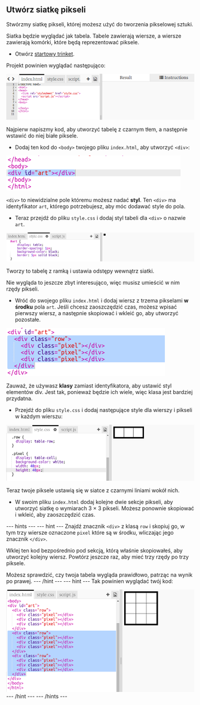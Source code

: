 ## Utwórz siatkę pikseli

Stwórzmy siatkę pikseli, której możesz użyć do tworzenia pikselowej sztuki.

Siatka będzie wyglądać jak tabela. Tabele zawierają wiersze, a wiersze zawierają komórki, które będą reprezentować piksele.

+ Otwórz [startowy trinket](http://jumpto.cc/web-pixel).

Projekt powinien wyglądać następująco:

![zrzut ekranu](images/pixel-starter.png)

Najpierw napiszmy kod, aby utworzyć tabelę z czarnym tłem, a następnie wstawić do niej białe piksele.

+ Dodaj ten kod do `<body>` twojego pliku `index.html`, aby utworzyć `<div>`:

![zrzut ekranu](images/pixel-art-art.png)

`<div>` to niewidzialne pole któremu możesz nadać **styl**. Ten `<div>` ma identyfikator `art`, którego potrzebujesz, aby móc dodawać style do pola.

+ Teraz przejdź do pliku `style.css` i dodaj styl tabeli dla `<div>` o nazwie `art`.

![zrzut ekranu](images/pixel-art-style.png)

Tworzy to tabelę z ramką i ustawia odstępy wewnątrz siatki.

Nie wygląda to jeszcze zbyt interesująco, więc musisz umieścić w nim rzędy pikseli.

+ Wróć do swojego pliku `index.html` i dodaj wiersz z trzema pikselami **w środku** pola `art`. Jeśli chcesz zaoszczędzić czas, możesz wpisać pierwszy wiersz, a następnie skopiować i wkleić go, aby utworzyć pozostałe.

![zrzut ekranu](images/pixel-art-row.png)

Zauważ, że używasz **klasy** zamiast identyfikatora, aby ustawić styl elementów div. Jest tak, ponieważ będzie ich wiele, więc klasa jest bardziej przydatna.

+ Przejdź do pliku `style.css` i dodaj następujące style dla wierszy i pikseli w każdym wierszu:

![zrzut ekranu](images/pixel-art-row-style.png)

Teraz twoje piksele ustawią się w siatce z czarnymi liniami wokół nich.

+ W swoim pliku `index.html` dodaj kolejne dwie sekcje pikseli, aby utworzyć siatkę o wymiarach 3 × 3 pikseli. Możesz ponownie skopiować i wkleić, aby zaoszczędzić czas.

--- hints ---
 --- hint --- Znajdź znacznik `<div>` z klasą `row` i skopiuj go, w tym trzy wiersze oznaczone `pixel` które są w środku, wliczając jego znacznik `</div>`.

Wklej ten kod bezpośrednio pod sekcją, którą właśnie skopiowałeś, aby utworzyć kolejny wiersz. Powtórz jeszcze raz, aby mieć trzy rzędy po trzy piksele.

Możesz sprawdzić, czy twoja tabela wygląda prawidłowo, patrząc na wynik po prawej.
--- /hint ---
 --- hint --- Tak powinien wyglądać twój kod:

![zrzut ekranu](images/pixel-art-grid-3.png)
--- /hint ---
--- /hints ---
